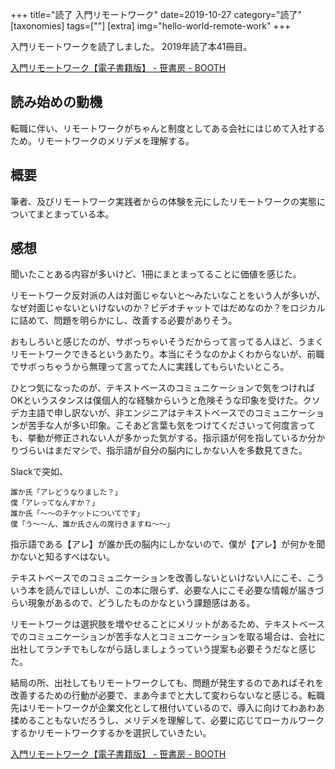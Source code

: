+++
title="読了 入門リモートワーク"
date=2019-10-27
category="読了"
[taxonomies]
tags=[""]
[extra]
img="hello-world-remote-work"
+++

入門リモートワークを読了しました。
2019年読了本41冊目。

[入門リモートワーク【電子書籍版】 - 笹書房 - BOOTH](https://sasasyobo.booth.pm/items/1567263)
	
## 読み始めの動機

転職に伴い、リモートワークがちゃんと制度としてある会社にはじめて入社するため。リモートワークのメリデメを理解する。

## 概要

筆者、及びリモートワーク実践者からの体験を元にしたリモートワークの実態についてまとまっている本。

## 感想

聞いたことある内容が多いけど、1冊にまとまってることに価値を感じた。

リモートワーク反対派の人は対面じゃないと〜みたいなことをいう人が多いが、なぜ対面じゃないといけないのか？ビデオチャットではだめなのか？をロジカルに詰めて、問題を明らかにし、改善する必要がありそう。

おもしろいと感じたのが、サボっちゃいそうだからって言ってる人ほど、うまくリモートワークできるというあたり。本当にそうなのかよくわからないが、前職でサボっちゃうから無理って言ってた人に実践してもらいたいところ。

ひとつ気になったのが、テキストベースのコミュニケーションで気をつければOKというスタンスは僕個人的な経験からいうと危険そうな印象を受けた。クソデカ主語で申し訳ないが、非エンジニアはテキストベースでのコミュニケーションが苦手な人が多い印象。こそあど言葉も気をつけてくださいって何度言っても、挙動が修正されない人が多かった気がする。指示語が何を指しているか分かりづらいはまだマシで、指示語が自分の脳内にしかない人を多数見てきた。

Slackで突如、

```
誰か氏「アレどうなりました？」
僕「アレってなんすか？」
誰か氏「〜〜のチケットについてです」
僕「う〜〜ん、誰か氏さんの席行きますね〜〜」
```

指示語である【アレ】が誰か氏の脳内にしかないので、僕が【アレ】が何かを聞かないと知るすべはない。

テキストベースでのコミュニケーションを改善しないといけない人にこそ、こういう本を読んでほしいが、この本に限らず、必要な人にこそ必要な情報が届きづらい現象があるので、どうしたものかなという課題感はある。

リモートワークは選択肢を増やせることにメリットがあるため、テキストベースでのコミュニケーションが苦手な人とコミュニケーションを取る場合は、会社に出社してランチでもしながら話しましょうっていう提案も必要そうだなと感じた。

結局の所、出社してもリモートワークしても、問題が発生するのであればそれを改善するための行動が必要で、まあ今までと大して変わらないなと感じる。転職先はリモートワークが企業文化として根付いているので、導入に向けてわあわあ揉めることもないだろうし、メリデメを理解して、必要に応じてローカルワークするかリモートワークするかを選択していきたい。

[入門リモートワーク【電子書籍版】 - 笹書房 - BOOTH](https://sasasyobo.booth.pm/items/1567263)
